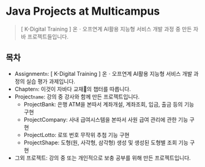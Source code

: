 # Java Projects at Multicampus

> [ K-Digital Training ] 온ㆍ오프연계 AI활용 지능형 서비스 개발 과정 중 만든 자바 프로젝트들입니다.

## 목차

* Assignment`n`: [ K-Digital Training ] 온ㆍ오프연계 AI활용 지능형 서비스 개발 과정의 실습 평가 과제입니다.
* Chapter`n`: 이것이 자바다 교재📖의 챕터를 따릅니다.
* Project`name`: 강의 중 강사와 함께 만든 프로젝트입니다.
  * ProjectBank: 은행 ATM을 본따서 계좌개설, 계좌조회, 입금, 출금 등의 기능 구현
  * ProjectCompany: 사내 급여시스템을 본따서 사원 급여 관리에 관한 기능 구현
  * ProjectLotto: 로또 번호 무작위 추첨 기능 구현
  * ProjectShape: 도형(원, 사각형, 삼각형) 생성 및 생성된 도형별 조회 기능 구현
* 그외 프로젝트: 강의 중 또는 개인적으로 보충 공부를 위해 만든 프로젝트입니다.